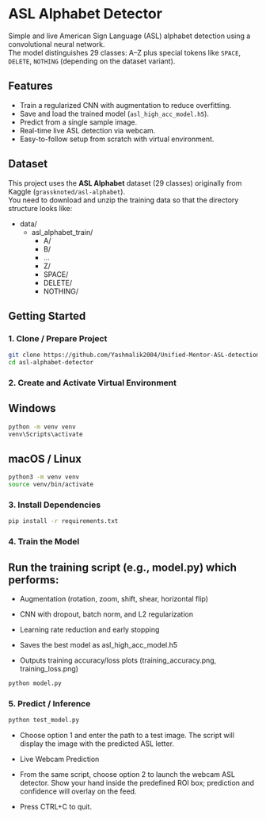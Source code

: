 # ASL Alphabet Detector

Simple and live American Sign Language (ASL) alphabet detection using a convolutional neural network.  
The model distinguishes 29 classes: A–Z plus special tokens like `SPACE`, `DELETE`, `NOTHING` (depending on the dataset variant).

## Features

- Train a regularized CNN with augmentation to reduce overfitting.
- Save and load the trained model (`asl_high_acc_model.h5`).
- Predict from a single sample image.
- Real-time live ASL detection via webcam.
- Easy-to-follow setup from scratch with virtual environment.

## Dataset

This project uses the **ASL Alphabet** dataset (29 classes) originally from Kaggle (`grassknoted/asl-alphabet`).  
You need to download and unzip the training data so that the directory structure looks like:

- data/
  - asl_alphabet_train/
    - A/
    - B/
    - ...
    - Z/
    - SPACE/
    - DELETE/
    - NOTHING/



## Getting Started

### 1. Clone / Prepare Project

```bash
git clone https://github.com/Yashmalik2004/Unified-Mentor-ASL-detection
cd asl-alphabet-detector
```
### 2. Create and Activate Virtual Environment
 ## Windows

```bash
python -m venv venv
venv\Scripts\activate

```
 ## macOS / Linux

```bash
python3 -m venv venv
source venv/bin/activate

```
### 3. Install Dependencies

```bash
pip install -r requirements.txt
```

### 4. Train the Model
## Run the training script (e.g., model.py) which performs:

- Augmentation (rotation, zoom, shift, shear, horizontal flip)

- CNN with dropout, batch norm, and L2 regularization

- Learning rate reduction and early stopping

- Saves the best model as asl_high_acc_model.h5

- Outputs training accuracy/loss plots (training_accuracy.png, training_loss.png)

```bash
python model.py
```

### 5. Predict / Inference

```bash
python test_model.py
```
- Choose option 1 and enter the path to a test image. The script will display the image with the predicted ASL letter.

- Live Webcam Prediction
- From the same script, choose option 2 to launch the webcam ASL detector. Show your hand inside the predefined ROI box; prediction and       confidence will overlay on the feed.
- Press CTRL+C to quit.
